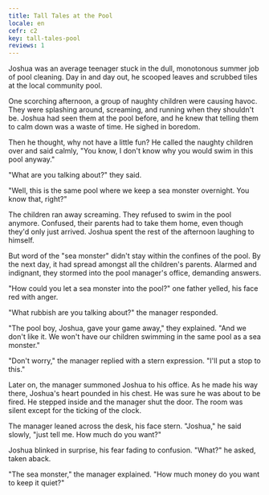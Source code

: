 ```yaml
---
title: Tall Tales at the Pool
locale: en
cefr: c2
key: tall-tales-pool
reviews: 1
---
```


Joshua was an average teenager stuck in the dull, monotonous summer job of pool cleaning. Day in and day out, he scooped leaves and scrubbed tiles at the local community pool.

One scorching afternoon, a group of naughty children were causing havoc. They were splashing around, screaming, and running when they shouldn't be. Joshua had seen them at the pool before, and he knew that telling them to calm down was a waste of time. He sighed in boredom.

Then he thought, why not have a little fun? He called the naughty children over and said calmly, "You know, I don't know why you would swim in this pool anyway."

"What are you talking about?" they said.

"Well, this is the same pool where we keep a sea monster overnight. You know that, right?"

The children ran away screaming. They refused to swim in the pool anymore. Confused, their parents had to take them home, even though they'd only just arrived. Joshua spent the rest of the afternoon laughing to himself.

But word of the "sea monster" didn't stay within the confines of the pool. By the next day, it had spread amongst all the children's parents. Alarmed and indignant, they stormed into the pool manager's office, demanding answers.

"How could you let a sea monster into the pool?" one father yelled, his face red with anger.

"What rubbish are you talking about?" the manager responded.

"The pool boy, Joshua, gave your game away," they explained. "And we don't like it. We won't have our children swimming in the same pool as a sea monster."

"Don't worry," the manager replied with a stern expression. "I'll put a stop to this."

Later on, the manager summoned Joshua to his office. As he made his way there, Joshua's heart pounded in his chest. He was sure he was about to be fired. He stepped inside and the manager shut the door. The room was silent except for the ticking of the clock.

The manager leaned across the desk, his face stern. "Joshua," he said slowly, "just tell me. How much do you want?"

Joshua blinked in surprise, his fear fading to confusion. "What?" he asked, taken aback.

"The sea monster," the manager explained. "How much money do you want to keep it quiet?"